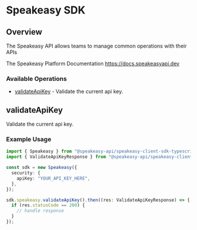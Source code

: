 # Speakeasy SDK

## Overview

The Speakeasy API allows teams to manage common operations with their APIs

The Speakeasy Platform Documentation
<https://docs.speakeasyapi.dev>
### Available Operations

* [validateApiKey](#validateapikey) - Validate the current api key.

## validateApiKey

Validate the current api key.

### Example Usage

```typescript
import { Speakeasy } from "@speakeasy-api/speakeasy-client-sdk-typescript";
import { ValidateApiKeyResponse } from "@speakeasy-api/speakeasy-client-sdk-typescript/dist/sdk/models/operations";

const sdk = new Speakeasy({
  security: {
    apiKey: "YOUR_API_KEY_HERE",
  },
});

sdk.speakeasy.validateApiKey().then((res: ValidateApiKeyResponse) => {
  if (res.statusCode == 200) {
    // handle response
  }
});
```
